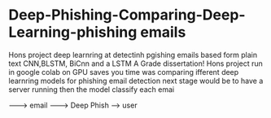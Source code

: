 # Deep-Phishing-Comparing-Deep-Learning-phishing emails
Hons project deep learnring at detectinh pgishing emails based form plain text CNN,BLSTM, BiCnn and a LSTM
A Grade dissertation! 
Hons project 
run in google colab on GPU saves you time 
was comparing ifferent deep learnring models for phishing email detection 
next stage would be to have a server running then the model classify each emai

---> email ---> Deep Phish --> user 
